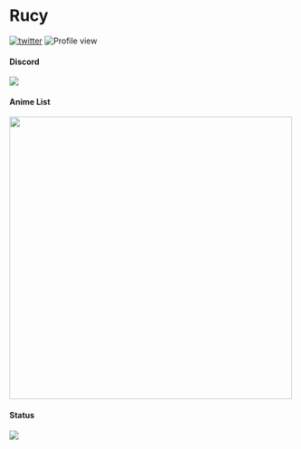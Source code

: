 <h1 align="left">Rucy</h1>

[![twitter](https://img.shields.io/twitter/follow/deaduserfuck?style=social)](https://twitter.com/deaduserfuck)
![Profile view](https://komarev.com/ghpvc/?username=Rucyy&color=lightgrey)

#### Discord
<a href="https://discord.com/users/1232762695229636638"  align="left">
    <img src="https://lanyard.cnrad.dev/api/1232762695229636638?&bg=000000">
  </a>

#### Anime List
<img src="https://img.anili.st/user/6670746" width="500">

#### Status
![](http://github-profile-summary-cards.vercel.app/api/cards/stats?username=Rucyy&theme=nord_dark)
